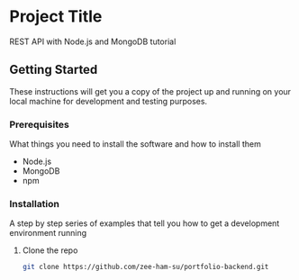 # Project Title
REST API with Node.js and MongoDB tutorial

## Getting Started

These instructions will get you a copy of the project up and running on your local machine for development and testing purposes.

### Prerequisites

What things you need to install the software and how to install them

- Node.js
- MongoDB
- npm

### Installation

A step by step series of examples that tell you how to get a development environment running

1. Clone the repo
   ```sh
   git clone https://github.com/zee-ham-su/portfolio-backend.git